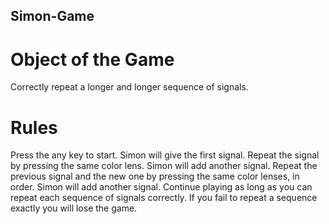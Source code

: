 ## Simon-Game
# Object of the Game
Correctly repeat a longer and longer sequence of signals.
# Rules
Press the any key to start. Simon will give the first signal. Repeat the signal by pressing the same color lens.
Simon will add another signal. Repeat the previous signal and the new one by pressing the same color lenses, in order.
Simon will add another signal.
Continue playing as long as you can repeat each sequence of signals correctly.
If you fail to repeat a sequence exactly you will lose the game.

